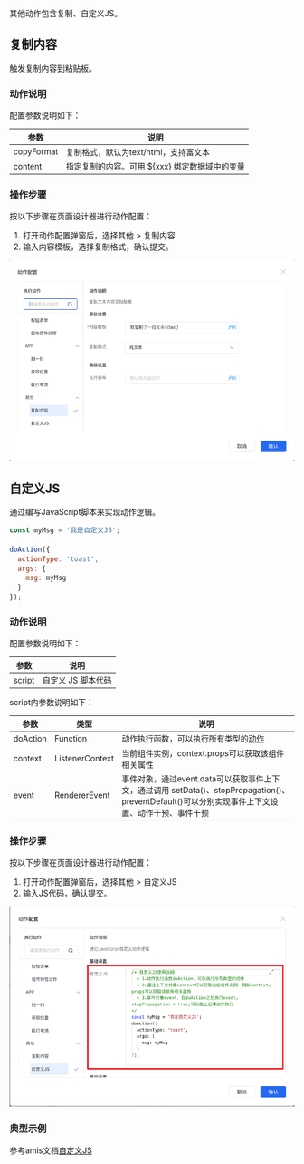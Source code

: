 其他动作包含复制、自定义JS。

## 复制内容

触发复制内容到粘贴板。

### 动作说明

配置参数说明如下：

| 参数	| 说明	|
|  ----  | ----  |
| copyFormat	| 复制格式，默认为text/html，支持富文本|
| content	| 指定复制的内容。可用 ${xxx} 绑定数据域中的变量|

### 操作步骤
按以下步骤在页面设计器进行动作配置：
1. 打开动作配置弹窗后，选择其他 > 复制内容
2. 输入内容模板，选择复制格式，确认提交。

![image](/img/页面设计/设计器/通用机制/配置事件交互/00801d47f800a770944eb28bc.png)

## 自定义JS

通过编写JavaScript脚本来实现动作逻辑。

```javascript
const myMsg = '我是自定义JS';

doAction({
  actionType: 'toast',
  args: {
    msg: myMsg
  }
});
```

### 动作说明

配置参数说明如下：

| 参数	| 说明	|
|  ----  | ----  |
| script	| 自定义 JS 脚本代码|

script内参数说明如下：

| 参数	| 类型 | 说明	|
|  ----  | ----  | ----  |
| doAction	| Function | 动作执行函数，可以执行所有类型的[动作](https://baidu.github.io/amis/zh-CN/docs/concepts/event-action)|
| context	| ListenerContext | 当前组件实例，context.props可以获取该组件相关属性	|
| event	| RendererEvent| 事件对象，通过event.data可以获取事件上下文，通过调用 setData()、stopPropagation()、preventDefault()可以分别实现事件上下文设置、动作干预、事件干预	|

### 操作步骤
按以下步骤在页面设计器进行动作配置：
1. 打开动作配置弹窗后，选择其他 > 自定义JS
2. 输入JS代码，确认提交。

![image](/img/页面设计/设计器/通用机制/配置事件交互/8941333a3fea4319267e2ae52.png)

### 典型示例
参考amis文档[自定义JS](https://baidu.github.io/amis/zh-CN/docs/concepts/event-action#%E8%87%AA%E5%AE%9A%E4%B9%89-js)